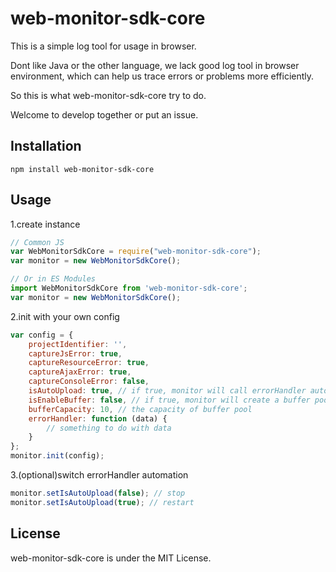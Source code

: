 # web-monitor-sdk-core

This is a simple log tool for usage in browser.

Dont like Java or the other language, we lack good log tool in browser environment, which can help us trace errors or problems more efficiently.

So this is what web-monitor-sdk-core try to do.

Welcome to develop together or put an issue.

## Installation

```shell script
npm install web-monitor-sdk-core
```

## Usage
1.create instance
```javascript
// Common JS
var WebMonitorSdkCore = require("web-monitor-sdk-core");
var monitor = new WebMonitorSdkCore();
```

```javascript
// Or in ES Modules
import WebMonitorSdkCore from 'web-monitor-sdk-core';
var monitor = new WebMonitorSdkCore();
```

2.init with your own config
```javascript
var config = {
    projectIdentifier: '',
    captureJsError: true,
    captureResourceError: true,
    captureAjaxError: true,
    captureConsoleError: false,
    isAutoUpload: true, // if true, monitor will call errorHandler automatically
    isEnableBuffer: false, // if true, monitor will create a buffer pool and save the concurrency info
    bufferCapacity: 10, // the capacity of buffer pool
    errorHandler: function (data) {
        // something to do with data
    }
};
monitor.init(config);
```

3.(optional)switch errorHandler automation
```javascript
monitor.setIsAutoUpload(false); // stop
monitor.setIsAutoUpload(true); // restart
```

## License
web-monitor-sdk-core is under the MIT License.